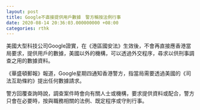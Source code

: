 ```yaml
---
layout: post
title: Google不直接提供用戶數據　警方稱按法例行事
date: 2020-08-14 20:36:03.000000000 +08:00
categories: rthk
---
```


美國大型科技公司Google證實，在《港區國安法》生效後，不會再直接應香港當局要求，提供用戶的數據，美國以外的機構，可以透過外交程序，尋求以供刑事調查之用的數據資料。

《華盛頓郵報》報道，Google星期四通知香港警方，指當局需要透過美國的《司法互助條約》提出任何數據請求。

警方回覆查詢時說，調查案件時會向有關人士或機構，要求提供資料或配合，警方只會在必要時，按與職務相關的法例、既定程序或守則行事。
